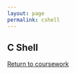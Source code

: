 ```yaml
---
layout: page
permalink: cshell
---
```


**C Shell**
--------------


[Return to coursework](https://jonscott20.github.io/course_work/)
